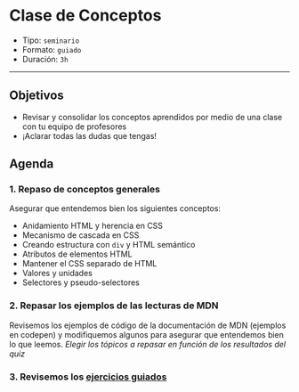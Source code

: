 # Clase de Conceptos

- Tipo: `seminario`
- Formato: `guiado`
- Duración: `3h`

***

## Objetivos

- Revisar y consolidar los conceptos aprendidos por medio de una clase
con tu equipo de profesores
- ¡Aclarar todas las dudas que tengas!

## Agenda

### 1. Repaso de conceptos generales

Asegurar que entendemos bien los siguientes conceptos:
  * Anidamiento HTML y herencia en CSS
  * Mecanismo de cascada en CSS
  * Creando estructura con `div` y HTML semántico
  * Atributos de elementos HTML
  * Mantener el CSS separado de HTML
  * Valores y unidades
  * Selectores y pseudo-selectores

### 2. Repasar los ejemplos de las lecturas de MDN

Revisemos los ejemplos de código de la documentación de MDN
(ejemplos en codepen) y modifiquemos algunos para asegurar que entendemos
bien lo que leemos. _Elegir los tópicos a repasar en función de
los resultados del quiz_

### 3. Revisemos los [ejercicios guiados](09-guided-exercises)
